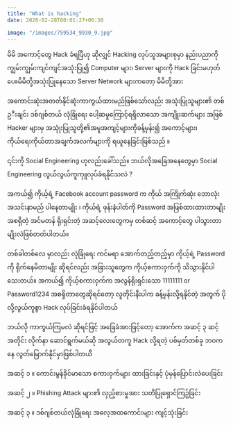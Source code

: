 ```yaml
---
title: "What is hacking"
date: 2020-02-28T00:01:27+06:30

image: "/images/759534_9930_9.jpg"
---
```

 

မိမိ အကောင့်တွေ Hack ခံရပြီဟု ဆိုလျှင် Hacking လုပ်သူအများစုမှာ နည်းပညာကိုကျွမ်းကျွမ်းကျင်ကျင်အသုံးပြု၍ Computer များ၊ Server များကို Hack ခြင်းမဟုတ်ပေ။မိမိတို့အသုံးပြုနေသော  Server Network များကတော့ မိမိတို့အား 
<!--more-->
အကောင်းဆုံးအတတ်နိုင်ဆုံးကာကွယ်ထားမည်ဖြစ်သော်လည်း အသုံးပြုသူများ၏ တစ်ဥ◌ီးချင်း ဒစ်ဂျစ်တယ် လုံခြုံရေး ပေါ့ဆမှုကြောင့်ရရှိလာသော အကျိူးဆက်များ အဖြစ် Hacker များမှ အသုုံးပြုသူတို့၏အမူအကျင့်များကိုခန့်မှန်း၍ အကောင့်များ၊ ကိုယ်ရေးကိုယ်တာအချက်အလက်များကို ရယူနေခြင်းဖြစ်သည် ။

၎င်းကို Social Engineering ဟုလည်းခေါ်သည်။ ဘယ်လိုအခြေအနေတွေမှာ Social Engineering လွယ်လွယ်ကူကုူလုပ်ခံရနိုင်သလဲ ?

အကယ်၍ ကိုယ့်ရဲ့ Facebook account password က ကိုယ် အကြိုက်ဆုံး ‌ဘောလုံးအသင်းနာမည် ပါနေတာမျိုး ၊ ကိုယ်ရဲ့ ဖုန်းနံပါတ်ကို Password အဖြစ်ထားထားတာမျိုး အစရှိတဲ့ အင်မတန် ရိုးရှင်းတဲ့ အဆင့်လေးတွေကမှ တစ်ဆင့် အကောင့်တွေ ပါသွားတာမျိုးလဲဖြစ်တတ်ပါတယ်။ 

တစ်ခါတစ်လေ မှာလည်း လုံခြုံရေး ကင်မရာ အောက်တည့်တည့်မှာ ကိုယ့်ရဲ့ Password ကို ရိုက်နေမိတာမျိုး ဆိုရင်လည်း အခြားသူတွေက ကိုယ့်စကားဝှက်ကို သိသွားနိုင်ပါသေးတယ်။ အကယ်၍ ကိုယ့်စကားဝှက်က အလွန်ရိုးရှင်းသော 11111111 or Password1234 အစရှိတာတွေဆိုရင်တော့ လူတိုင်းနီးပါက ခန့်မှန်းလို့ရနိုင်တဲ့ အတွက် ပိုလို့လွယ်ကူစွာ Hack လုပ်ခြင်းခံရနိုင်ပါတယ်

ဘယ်လို ကာကွယ်ကြမလဲ ဆိုရင်ဖြင့် အခြေခံအားဖြင့်တော့ အောက်က အဆင့် ၃ ဆင့်အတိုင်း လိုက်နာ ဆောင်ရွက်မယ်ဆို အလွယ်တကူ Hack လို့ရတဲ့ ပစ်မှတ်တစ်ခု ဘဝကနေ လွတ်မြောက်နိုင်မှာဖြစ်ပါတယ်ိ 

အဆင့် ၁ ။ ကောင်းမွန်ခိုင်မာသော စကားဝှက်များ ထားခြင်းနှင့် ပုံမှန်ပြောင်းလဲပေးခြင်း 

အဆင့် ၂ ။ Phishing Attack များ၏ လှည့်စားမှုအား သတိပြုရှောင်ကြဥ်ခြင်း 

	

အဆင့် ၃  ။ ဒစ်ဂျစ်တယ်လုံခြုံရေး အလေ့အထကောင်းများ ကျင့်သုံးခြင်း 

